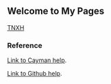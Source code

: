 ## Welcome to My Pages






[TNXH](./TNXH/index.html)





### Reference

[Link to Cayman help](./cayman.html).

[Link to Github help](./github_help.html).
